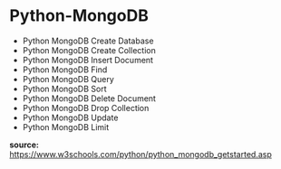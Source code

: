 # Python-MongoDB

- Python MongoDB Create Database
- Python MongoDB Create Collection
- Python MongoDB Insert Document
- Python MongoDB Find
- Python MongoDB Query
- Python MongoDB Sort
- Python MongoDB Delete Document
- Python MongoDB Drop Collection
- Python MongoDB Update
- Python MongoDB Limit

**source:** https://www.w3schools.com/python/python_mongodb_getstarted.asp

